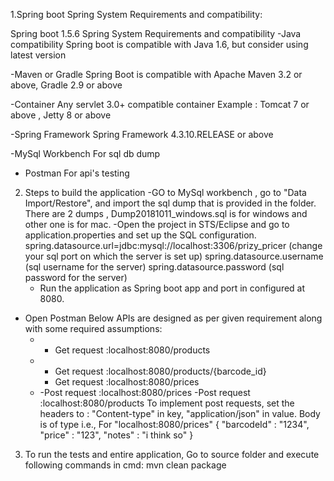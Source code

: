 1.Spring boot Spring System Requirements and compatibility:

Spring boot 1.5.6 Spring System Requirements and compatibility
-Java compatibility
Spring boot is compatible with Java 1.6, but consider using latest version

-Maven or Gradle
Spring Boot is compatible with Apache Maven 3.2 or above, Gradle 2.9 or above

-Container
Any servlet 3.0+ compatible container
Example : Tomcat 7 or above , Jetty 8 or above

-Spring Framework
Spring Framework 4.3.10.RELEASE or above

-MySql Workbench
For sql db dump

- Postman 
For api's testing

2. Steps to build the application
	-GO to MySql workbench , go to "Data Import/Restore", and import the sql dump that is provided in the folder.
	There are 2 dumps , Dump20181011_windows.sql is for windows and other one is for mac.
	-Open the project in STS/Eclipse and go to application.properties and set up the SQL configuration.
		spring.datasource.url=jdbc:mysql://localhost:3306/prizy_pricer (change your sql port on which the server is set up)
		spring.datasource.username  (sql username for the server)
		spring.datasource.password 	(sql password for the server)
	- Run the application as Spring boot app and port in configured at 8080.
	
- Open Postman
	Below APIs are designed as per given requirement along with some required assumptions:
	*	- Get request :localhost:8080/products
	*	- Get request :localhost:8080/products/{barcode_id}
		- Get request :localhost:8080/prices
	*	-Post request :localhost:8080/prices
		-Post request :localhost:8080/products
		To implement post requests, set the headers to : "Content-type" in key, "application/json" in value.
		Body is of type i.e.,
		For "localhost:8080/prices"
		{
		"barcodeId" : "1234",
		"price" : "123",
		"notes" : "i think so"
		}

3. To run the tests and entire application,
	Go to source folder and execute following commands in cmd: mvn clean package
	

